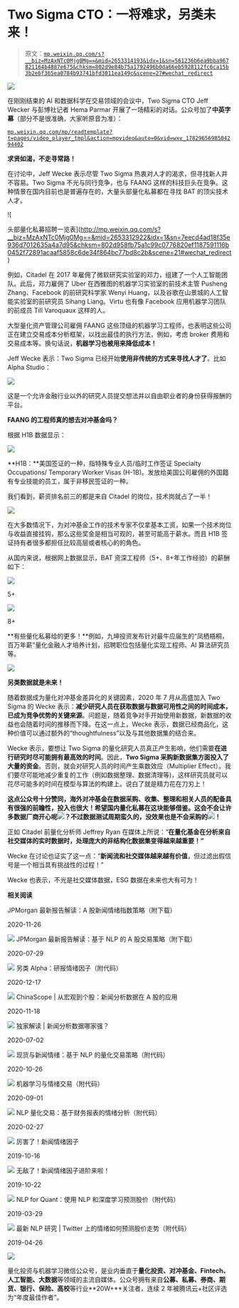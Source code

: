 # Two Sigma CTO：一将难求，另类未来！

> 原文：[`mp.weixin.qq.com/s?__biz=MzAxNTc0Mjg0Mg==&mid=2653314193&idx=1&sn=561236b6ea9bba967821164b4887e675&chksm=802d9e84b75a1792496b0da66eb5928112fc6ca15b3b2e6f365ea0784b93741bfd3011ea149c&scene=27#wechat_redirect`](http://mp.weixin.qq.com/s?__biz=MzAxNTc0Mjg0Mg==&mid=2653314193&idx=1&sn=561236b6ea9bba967821164b4887e675&chksm=802d9e84b75a1792496b0da66eb5928112fc6ca15b3b2e6f365ea0784b93741bfd3011ea149c&scene=27#wechat_redirect)

![](img/817c601fc026ccfe2ee840069c1e016b.png)

在刚刚结束的 AI 和数据科学在交易领域的会议中，Two Sigma CTO Jeff Wecker 与彭博社记者 Hema Parmar 开展了一场精彩的对话。公众号加了**中英字幕**（部分不是很准确，大家听原音为准）：

[`mp.weixin.qq.com/mp/readtemplate?t=pages/video_player_tmpl&action=mpvideo&auto=0&vid=wxv_1782965698504294402`](https://mp.weixin.qq.com/mp/readtemplate?t=pages/video_player_tmpl&action=mpvideo&auto=0&vid=wxv_1782965698504294402)

**求贤如渴，不走寻常路！**

在讨论中，Jeff Wecke 表示尽管 Two Sigma 热衷对人才的渴求，但寻找新人并不容易。Two Sigma 不光与同行竞争，也与 FAANG 这样的科技巨头在竞争。这种情景在国内目前也是普遍存在的，大量头部量化私募都在寻找 BAT 的顶尖技术人才。

![

头部量化私募招聘一览表](http://mp.weixin.qq.com/s?__biz=MzAxNTc0Mjg0Mg==&mid=2653312922&idx=1&sn=7eecd4ad18f35e936d7012635a4a7d95&chksm=802d958fb75a1c99c0776820ef1187591116b0452f72891acaaf5858c6de34f864bc77bd8c2b&scene=21#wechat_redirect) 

例如，Citadel 在 2017 年雇佣了微软研究实验室的邓力，组建了一个人工智能团队。此后，邓力雇佣了 Uber 在西雅图的机器学习实验室的前技术主管 Pusheng Zhang、Facebook 的前研究科学家 Wenyi Huang，以及谷歌在山景城的人工智能实验室的前研究员 Sihang Liang。Virtu 也有像 Facebook 应用机器学习团队的前成员 Till Varoquaux 这样的人。

大型量化资产管理公司雇佣 FAANG 这些顶级的机器学习工程师，也表明这些公司正在建立交易成本分析框架，以找出最佳的执行方法，例如，考虑 broker 费用和交易成本等。换句话说，**机器学习也被用来降低成本！**

Jeff Wecke 表示：Two Sigma 已经开始**使用非传统的方式来寻找人才了**。比如 Alpha Studio：

![](img/3a71d6c5782b56d2657b66bdf490868c.png)

这是一个允许金融行业以外的研究人员提交想法并以自由职业者的身份获得报酬的平台。

**FAANG 的工程师真的想去对冲基金吗？**

根据 H1B 数据显示：

![](img/21a162efc5a2c521533a98824d3e2042.png)

**H1B：**美国签证的一种，指特殊专业人员/临时工作签证 Specialty Occupations/ Temporary Worker Visas (H-1B)。发放给美国公司雇佣的外国籍有专业技能的员工，属于非移民签证的一种。

我们看到，薪资排名前三的都是来自 Citadel 的岗位，技术岗就占了一半！

![](img/b0bd1e2404d5cf41811e1de2413b99f2.png)

在大多数情况下，为对冲基金工作的技术专家不仅拿基本工资，如果一个技术岗位与收益直接挂钩，那么这些奖金是相当可观的，甚至可能高于薪水。而且 H1B 签证持有者很多都担任比较高层或者核心的的角色。

从国内来说，根据网上数据显示，BAT 资深工程师（5+、8+年工作经验）的薪酬如下：

![](img/f7c224f718066ef0607f99b215b404b1.png)

5+

![](img/c45e0847ac2699330fea5320112c6f90.png)

8+

**有些量化私募给的更多！**例如，九坤投资发布针对最牛应届生的“凤栖梧桐，百万年薪”量化金融人才培养计划，招聘职位包括量化实现工程师、AI 算法研究员等。

![](img/5f9c01b54cb644133a7809ec10427688.png)

**另类数据就是未来！**

随着数据成为量化对冲基金差异化的关键因素，2020 年 7 月从高盛加入 Two Sigma 的 Wecke 表示：**减少研究人员在获取数据与数据可用性之间的时间成本，已成为竞争优势的关键来源**。问题是，随着竞争对手开始使用新数据，新数据的收益也会随着时间的推移而下降。在这一点上，Wecke 表示，数据已经商品化，这种价值可以通过额外的“thoughtfulness”以及与其他数据集的结合来。

Wecke 表示，要想让 Two Sigma 的量化研究人员真正产生影响，他们需要**在进行研究时尽可能拥有最高效的时间**。因此，**Two Sigma 采购新数据集方面投入了大量的资金**。否则，就会对研究人员的时间产生乘数效应（Multiplier Effect）。我们要尽可能地减少重复的工作（例如数据整理、数据清理等)，这样研究员就可以花尽可能多的时间在模型与算法的构建上。说白了就是精力花在刀刃上！

**这点公众号十分赞同，海外对冲基金在数据采购、收集、整理和相关人员的配备具有很强的前瞻性，投入也很大！希望国内量化私募在这块能够借鉴。这会不会让许多数据厂商开心呢![](img/db14da5a70a72f13f7408f9bfbf67570.png)？不过数据测试周期蛮久的，没效果也是不会采购的![](img/b2d6b9f3d20e02995d42c0d7809046b1.png)！**

正如 Citadel 前量化分析师 Jeffrey Ryan 在媒体上所说：“**在量化基金在分析来自社交媒体的实时数据时，处理庞大的非结构化数据集变得越来越重要！”**

Wecke 在讨论也证实了这一点：“**新闻流和社交媒体越来越有价值**，但过滤出假信号是一个相当具有挑战性的过程！”

Wecke 也表示，不光是社交媒体数据，ESG 数据在未来也大有可为！

**相关阅读**

 JPMorgan 最新报告解读：A 股新闻情绪指数策略（附下载）

2020-11-26

![](http://mp.weixin.qq.com/s?__biz=MzAxNTc0Mjg0Mg==&mid=2653308124&idx=1&sn=9f990aab91d3840b6babda5d95879c50&chksm=802d86c9b75a0fdf5124c602ce916e532a71dd208be9819c4ac62c05a097ff7da682dcfed701&scene=21#wechat_redirect) JPMorgan 最新报告解读：基于 NLP 的 A 股交易策略（附下载）

2020-07-29

![](http://mp.weixin.qq.com/s?__biz=MzAxNTc0Mjg0Mg==&mid=2653303713&idx=1&sn=f6dfd1d473421430e54847644f51272c&chksm=802df1b4b75a78a2a01fd8ac58a608eb4d8ab44b723ecccc84a6b92de967adb9237280191961&scene=21#wechat_redirect) 另类 Alpha：研报情绪因子（附代码）

2020-12-17

![](http://mp.weixin.qq.com/s?__biz=MzAxNTc0Mjg0Mg==&mid=2653309512&idx=1&sn=e99f385476f0b8f28fa5d5221909dcfa&chksm=802d885db75a014b16dde760981bdeb7469d6013458fa06128996448883ed92aabfbe2883e57&scene=21#wechat_redirect) ChinaScope | 从宏观到个股：新闻分析数据在 A 股的应用

2020-11-18

![](http://mp.weixin.qq.com/s?__biz=MzAxNTc0Mjg0Mg==&mid=2653307631&idx=1&sn=83baa5ec3c65b69df7f691cf7f0224d5&chksm=802d80fab75a09ec1acb60b2fac7373508042169a48a48ab3e9cfac67e9ea02f72175dc9b171&scene=21#wechat_redirect) 独家解读 | 新闻分析数据哪家强？

2020-07-02

![](http://mp.weixin.qq.com/s?__biz=MzAxNTc0Mjg0Mg==&mid=2653301990&idx=1&sn=3d7e7bad9b19ba97d8a774d7dafbe2f3&chksm=802deef3b75a67e59398c563cdb7676332a4cbc4a16be4d5fd2e0cd721d8654a465f482b2b27&scene=21#wechat_redirect) 现货与新闻情绪：基于 NLP 的量化交易策略（附代码）

2020-10-26

![](http://mp.weixin.qq.com/s?__biz=MzAxNTc0Mjg0Mg==&mid=2653307098&idx=1&sn=40293e269a2d9f867ae878bb3e1f3b84&chksm=802d82cfb75a0bd996ee47282615da704ccfc135dfa2c1def6b6eac22fea1443be12dbdc309c&scene=21#wechat_redirect) 机器学习与情绪交易（附代码）

2020-09-01

![](http://mp.weixin.qq.com/s?__biz=MzAxNTc0Mjg0Mg==&mid=2653304994&idx=1&sn=f1006336c28c943e49c717918bfcde96&chksm=802dfab7b75a73a1b86b0c6e56d8721b55f577a11a6a99a0bb1a234365f82ec71f3c52a2fd0b&scene=21#wechat_redirect) NLP 量化交易：基于财务报表的情绪分析（附代码）

2020-02-27

![](http://mp.weixin.qq.com/s?__biz=MzAxNTc0Mjg0Mg==&mid=2653297344&idx=1&sn=242a3a8ce2d7f01913972751bc2f3e78&chksm=802dd8d5b75a51c3333abfca390280ac1ee0de36fa43a6d0351210437b3987446b223326efe2&scene=21#wechat_redirect) 厉害了！新闻情绪因子

2019-10-16

![](http://mp.weixin.qq.com/s?__biz=MzAxNTc0Mjg0Mg==&mid=2653294929&idx=1&sn=e5c0e1e4243e6c3a358d52530d9e11bf&chksm=802dd344b75a5a52faec363ee80c1a8c338160676806800cd2bc806a65986694a4bf111307f9&scene=21#wechat_redirect) 无敌了！新闻情绪因子进阶来啦！

2019-10-22

![](http://mp.weixin.qq.com/s?__biz=MzAxNTc0Mjg0Mg==&mid=2653295052&idx=1&sn=a6243391f11214e7cdc67fa909776c7a&chksm=802dd3d9b75a5acf66096799085a37e6d8e8af3a124f2bc23a506aa1e9eb4ab1f4b7a4a1e99f&scene=21#wechat_redirect) NLP for Quant：使用 NLP 和深度学习预测股价（附代码）

2019-03-29

![](http://mp.weixin.qq.com/s?__biz=MzAxNTc0Mjg0Mg==&mid=2653291217&idx=1&sn=8e69338bbfe3521892597f0dd9d79a3d&chksm=802dc0c4b75a49d2a4863c827e2ee2cf9331029a078096b4dd3b3f7a96a2eedae8c35df90162&scene=21#wechat_redirect) 最新 NLP 研究 | Twitter 上的情绪如何预测股价走势（附代码）

2019-04-26

![](http://mp.weixin.qq.com/s?__biz=MzAxNTc0Mjg0Mg==&mid=2653291745&idx=1&sn=860c56fb01d0a6277476b06a0db68148&chksm=802dc6f4b75a4fe2e7e202bd278daa413b949e947dac5cfbcb82e9d25ca48e7f0443a899f1cf&scene=21#wechat_redirect)

量化投资与机器学习微信公众号，是业内垂直于**量化投资、对冲基金、Fintech、人工智能、大数据**等领域的主流自媒体。公众号拥有来自**公募、私募、券商、期货、银行、保险、高校**等行业**20W+**关注者，连续 2 年被腾讯云+社区评选为“年度最佳作者”。
